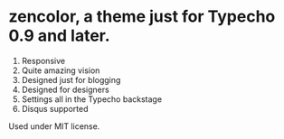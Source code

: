 zencolor, a theme just for Typecho 0.9 and later.
========

1. Responsive
2. Quite amazing vision
3. Designed just for blogging
4. Designed for designers
5. Settings all in the Typecho backstage
6. Disqus supported

Used under MIT license.
